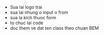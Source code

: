 - Sua lai logo trai
- sua lai nhung o input o from
- sua la kich thuoc form
- to chuc lai code
- doc them ve dat ten class theo chuan BEM
